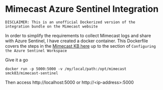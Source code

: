 # Mimecast Azure Sentinel Integration
`DISCLAIMER: This is an unofficial Dockerized version of the integration bundle on the Mimecast website`


In order to simplify the requirements to collect Mimecast logs and share with Azure Sentinel, I have created a docker container. This Dockerfile covers the steps in the [Mimecast KB here](https://community.mimecast.com/s/article/Azure-Sentinel) up to the section of `Configuring the Azure Sentinel Workspace`

Give it a go

`docker run -p 5000:5000 -v /my/local/path:/opt/mimecast smck83/mimecast-sentinel`

Then access http://localhost:5000 or http://\<ip-address\>:5000

